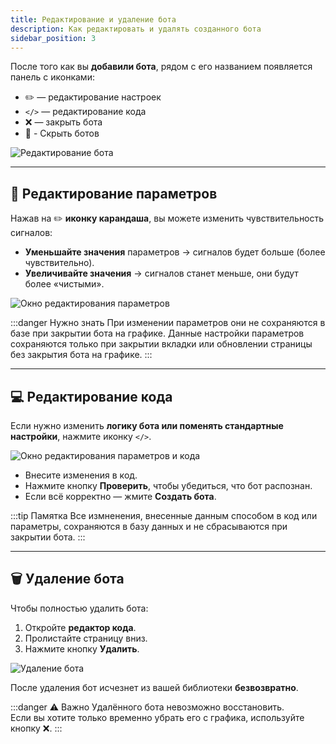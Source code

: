 ```yaml
---
title: Редактирование и удаление бота
description: Как редактировать и удалять созданного бота
sidebar_position: 3
---
```


После того как вы **добавили бота**, рядом с его названием появляется панель с иконками:  

- ✏️ — редактирование настроек  
- `</>` — редактирование кода  
- ❌ — закрыть бота  
- 🤖 - Скрыть ботов

![Редактирование бота](/img/docs/bot/bot-edit-icon.png)

---

## 🔧 Редактирование параметров

Нажав на ✏️ **иконку карандаша**, вы можете изменить чувствительность сигналов:

- **Уменьшайте значения** параметров → сигналов будет больше (более чувствительно).  
- **Увеличивайте значения** → сигналов станет меньше, они будут более «чистыми».

![Окно редактирования параметров](/img/docs/bot/bot-edit-param.png)

:::danger Нужно знать
При изменении параметров они не сохраняются в базе при закрытии бота на графике. 
Данные настройки параметров сохраняются только при закрытии вкладки или обновлении страницы без закрытия бота на графике.
:::

---

## 💻 Редактирование кода

Если нужно изменить **логику бота или поменять стандартные настройки**, нажмите иконку `</>`. 

![Окно редактирования параметров и кода](/img/docs/bot/bot-redactor-paramcode.png)

- Внесите изменения в код.  
- Нажмите кнопку **Проверить**, чтобы убедиться, что бот распознан.  
- Если всё корректно — жмите **Создать бота**.  

:::tip Памятка
Все измненения, внесенные данным способом в код или параметры, сохраняются в базу данных и не сбрасываются при закрытии бота.
:::

---

## 🗑️ Удаление бота

Чтобы полностью удалить бота:  

1. Откройте **редактор кода**.  
2. Пролистайте страницу вниз.  
3. Нажмите кнопку **Удалить**.  

![Удаление бота](/img/docs/bot/bot-delete-code.png)

После удаления бот исчезнет из вашей библиотеки **безвозвратно**.

:::danger ⚠️ Важно
Удалённого бота невозможно восстановить.  
Если вы хотите только временно убрать его с графика, используйте кнопку ❌.
:::
